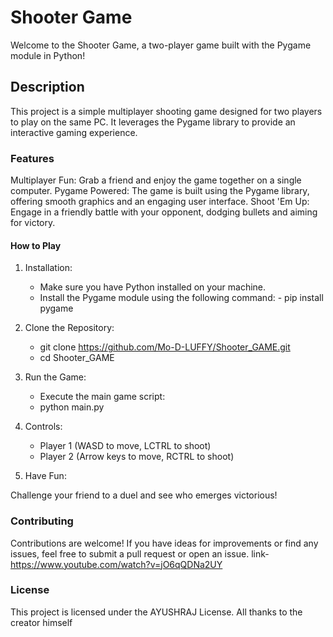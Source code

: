 
# Shooter Game

Welcome to the Shooter Game, a two-player game built with the Pygame module in Python!

## Description
This project is a simple multiplayer shooting game designed for two players to play on the same PC. It leverages the Pygame library to provide an interactive gaming experience.

### Features
Multiplayer Fun: Grab a friend and enjoy the game together on a single computer.
Pygame Powered: The game is built using the Pygame library, offering smooth graphics and an engaging user interface.
Shoot 'Em Up: Engage in a friendly battle with your opponent, dodging bullets and aiming for victory.

#### How to Play
1. Installation:
    - Make sure you have Python installed on your machine.
    - Install the Pygame module using the following command:
          - pip install pygame

2. Clone the Repository:
    - git clone https://github.com/Mo-D-LUFFY/Shooter_GAME.git
    - cd Shooter_GAME
3. Run the Game:
    - Execute the main game script:
    -  python main.py
4. Controls:
    - Player 1 (WASD to move, LCTRL to shoot)
    - Player 2 (Arrow keys to move, RCTRL to shoot)
5. Have Fun:

Challenge your friend to a duel and see who emerges victorious!

### Contributing
Contributions are welcome! If you have ideas for improvements or find any issues, feel free to submit a pull request or open an issue.
link-https://www.youtube.com/watch?v=jO6qQDNa2UY


### License
This project is licensed under the AYUSHRAJ License.
All thanks to the creator himself

